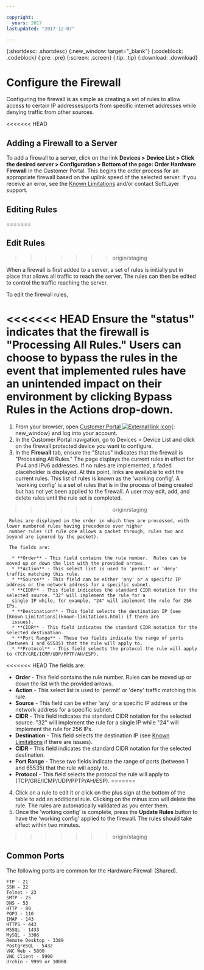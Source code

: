 ```yaml
---

copyright:
  years: 2017
lastupdated: "2017-12-07"

---
```


{:shortdesc: .shortdesc}
{:new_window: target="_blank"}
{:codeblock: .codeblock}
{:pre: .pre}
{:screen: .screen}
{:tip: .tip}
{:download: .download}

# Configure the Firewall

Configuring the firewall is as simple as creating a set of rules to allow access to certain IP addresses/ports from specific internet addresses while denying traffic from other sources.

<<<<<<< HEAD
## Adding a Firewall to a Server

To add a firewall to a server, click on the link **Devices > Device List > Click the desired server > Configuration > Bottom of the page: Order Hardware Firewall** in the Customer Portal. This begins the order process for an appropriate firewall based on the uplink speed of the selected server. If you receive an error, see the [Known Limitations](known-limitations.html) and/or contact SoftLayer support.

## Editing Rules
=======
## Edit Rules
>>>>>>> origin/staging

When a firewall is first added to a server, a set of rules is initially put in place that allows all traffic to reach the server. The rules can then be edited to control the traffic reaching the server.

To edit the firewall rules, 

<<<<<<< HEAD
Ensure the "status" indicates that the firewall is "Processing All Rules." Users can choose to bypass the rules in the event that implemented rules have an unintended impact on their environment by clicking **Bypass Rules** in the **Actions** drop-down.
=======
1. From your browser, open  [Customer Portal ![External link icon](../../icons/launch-glyph.svg "External link icon")](https://control.softlayer.com/){: new_window} and log into your account.
2. In the Customer Portal navigation, go to Devices > Device List and click on the firewall protected device you want to configure.
3. In the **Firewall** tab, ensure the "Status" indicates that the firewall is "Processing All Rules."  The page displays the current rules in effect for IPv4 and IPv6 addresses. If no rules are implemented, a faded placeholder is displayed. At this point, links are available to edit the current rules.  This list of rules is known as the 'working config'. A 'working config' is a set of rules that is in the process of being created but has not yet been applied to the firewall. A user may edit, add, and delete rules until the rule set is completed. 
>>>>>>> origin/staging

     Rules are displayed in the order in which they are processed, with lower numbered rules having precedence over higher 
     number rules (if rule one allows a packet through, rules two and beyond are ignored by the packet).
     
     The fields are:

      * **Order** - This field contains the rule number.  Rules can be moved up or down the list with the provided arrows.
      * **Action** - This select list is used to 'permit' or 'deny' traffic matching this rule.
      * **Source** - This field can be either 'any' or a specific IP address or the network address for a specific subnet.
      * **CIDR** - This field indicates the standard CIDR notation for the selected source. "32" will implement the rule for a 
      single IP while, for example, "24" will implement the rule for 256 IPs.
      * **Destination** - This field selects the destination IP (see [Known Limitations](known-limitations.html) if there are 
      issues).
      * **CIDR** - This field indicates the standard CIDR notation for the selected destination.
      * **Port Range** - These two fields indicate the range of ports (between 1 and 65535) that the rule will apply to.
      * **Protocol** - This field selects the protocol the rule will apply to (TCP/GRE/ICMP/UDP/PPTP/AH/ESP).

<<<<<<< HEAD
The fields are:

* **Order** - This field contains the rule number.  Rules can be moved up or down the list with the provided arrows.
* **Action** - This select list is used to 'permit' or 'deny' traffic matching this rule.
* **Source** - This field can be either 'any' or a specific IP address or the network address for a specific subnet.
* **CIDR** - This field indicates the standard CIDR notation for the selected source. "32" will implement the rule for a single IP while "24" will implement the rule for 256 IPs.
* **Destination** - This field selects the destination IP (see [Known Limitations](known-limitations.html) if there are issues).
* **CIDR** - This field indicates the standard CIDR notation for the selected destination.
* **Port Range** - These two fields indicate the range of ports (between 1 and 65535) that the rule will apply to.
* **Protocol** - This field selects the protocol the rule will apply to (TCP/GRE/ICMP/UDP/PPTP/AH/ESP).
=======
4. Click on a rule to edit it or click on the plus sign at the bottom of the table to add an additional rule. Clicking on the minus icon will delete the rule. The rules are automatically validated as you enter them.
5. Once the 'working config' is complete, press the **Update Rules** button to have the 'working config' applied to the firewall. The rules should take effect within two minutes.
>>>>>>> origin/staging

## Common Ports
The following ports are common for the Hardware Firewall (Shared).

    FTP - 21
    SSH - 22
    Telnet - 23
    SMTP - 25
    DNS - 53
    HTTP - 80
    POP3 - 110
    IMAP - 143
    HTTPS - 443
    MSSQL - 1433
    MySQL - 3306
    Remote Desktop - 3389
    PostgreSQL - 5432
    VNC Web - 5800
    VNC Client - 5900
    Urchin - 9999 or 10000
    
